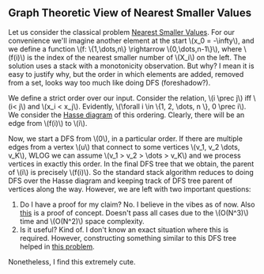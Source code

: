 ## Graph Theoretic View of Nearest Smaller Values

Let us consider the classical problem [Nearest Smaller Values](https://cses.fi/problemset/task/1645). For our convenience we'll imagine another element at the start \\(x_0 = -\infty\\), and we define a function \\(f: \\{1,\dots,n\\} \rightarrow \\{0,\dots,n-1\\}\\), where \\(f(i)\\) is the index of the nearest smaller number of \\(X_i\\) on the left. The solution uses a stack with a monotonicity observation. But why? I mean it is easy to justify why, but the order in which elements are added, removed from a set, looks way too much like doing DFS (foreshadow?). 

We define a strict order over our input. Consider the relation, \\(i \prec j\\) iff \\(i< j\\) and \\(x_i < x_j\\). Evidently, \\(\forall i \in \\{1, 2, \dots, n \\}, 0 \prec i\\). We consider the [Hasse diagram](https://en.wikipedia.org/wiki/Hasse_diagram) of this ordering. Clearly, there will be an edge from \\(f(i)\\) to \\(i\\). 

Now, we start a DFS from \\(0\\), in a particular order. If there are multiple edges from a vertex \\(u\\) that connect to some vertices \\(v_1, v_2 \dots, v_K\\), WLOG we can assume \\(v_1 > v_2 > \dots > v_K\\) and we process vertices in exactly this order. In the final DFS tree that we obtain, the parent of \\(i\\) is precisely \\(f(i)\\). So the standard stack algorithm reduces to doing DFS over the Hasse diagram and keeping track of DFS tree parent of vertices along the way. However, we are left with two important questions:

1. Do I have a proof for my claim? No. I believe in the vibes as of now. Also [this](https://cses.fi/paste/118149b4fc187c9dd5c4d7/) is a proof of concept. Doesn't pass all cases due to the \\(O(N^3)\\) time and \\(O(N^2)\\) space complexity. 
2. Is it useful? Kind of. I don't know an exact situation where this is required. However, constructing something similar to this DFS tree helped in [this problem](https://cses.fi/problemset/task/3304).

Nonetheless, I find this extremely cute.